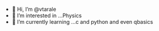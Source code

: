 - 👋 Hi, I’m @vtarale
- 👀 I’m interested in ...Physics
- 🌱 I’m currently learning ...c and python and even qbasics

<!---
vtarale/vtarale is a ✨ special ✨ repository because its `README.md` (this file) appears on your GitHub profile.
You can click the Preview link to take a look at your changes.
--->
